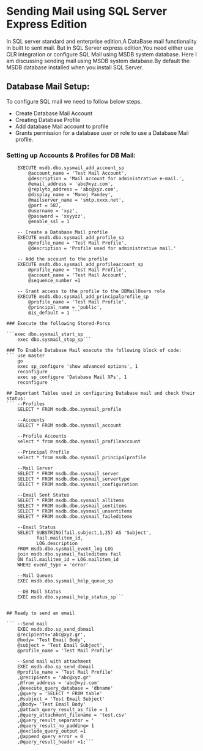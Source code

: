 # Sending Mail using SQL Server Express Edition

In SQL server standard and enterprise edition,A DataBase mail functionality in built to sent mail.
But in SQL Server express edition,You need either use CLR integration or configure SQL Mail using 
MSDB system database.
Here I am discussing sending mail using MSDB system database.By default the MSDB database installed 
when you install SQL Server.

## Database Mail Setup:

To configure SQL mail we need to follow below steps.

* Create Database Mail Account
* Creating Database Profile
* Add database Mail account to profile
* Grants permission for a database user or role to use a Database Mail profile.

### Setting up Accounts & Profiles for DB Mail:

``` --// Create a Database Mail account
	EXECUTE msdb.dbo.sysmail_add_account_sp
		@account_name = 'Test Mail Account',
		@description = 'Mail account for administrative e-mail.',
		@email_address = 'abc@xyz.com',
		@replyto_address = 'abc@xyz.com',
		@display_name = 'Manoj Pandey',
		@mailserver_name = 'smtp.xxxx.net',
		@port = 587,
		@username = 'xyz',
		@password = 'xxyyzz',
		@enable_ssl = 1
	 
	-- Create a Database Mail profile
	EXECUTE msdb.dbo.sysmail_add_profile_sp
		@profile_name = 'Test Mail Profile',
		@description = 'Profile used for administrative mail.'
	 
	-- Add the account to the profile
	EXECUTE msdb.dbo.sysmail_add_profileaccount_sp
		@profile_name = 'Test Mail Profile',
		@account_name = 'Test Mail Account',
		@sequence_number =1
	 
	-- Grant access to the profile to the DBMailUsers role
	EXECUTE msdb.dbo.sysmail_add_principalprofile_sp
		@profile_name = 'Test Mail Profile',
		@principal_name = 'public',
		@is_default = 1 ```
	
### Execute the following Stored-Porcs

```exec dbo.sysmail_start_sp
	exec dbo.sysmail_stop_sp```
	
### To Enable Database Mail execute the following block of code:
``` use master
	go
	exec sp_configure 'show advanced options', 1
	reconfigure
	exec sp_configure 'Database Mail XPs', 1
	reconfigure ```
	
## Important Tables used in configuring Database mail and check their status:
``` --Profiles
	SELECT * FROM msdb.dbo.sysmail_profile
 
	--Accounts
	SELECT * FROM msdb.dbo.sysmail_account
 
	--Profile Accounts
	select * from msdb.dbo.sysmail_profileaccount
 
	--Principal Profile
	select * from msdb.dbo.sysmail_principalprofile
	 
	--Mail Server
	SELECT * FROM msdb.dbo.sysmail_server
	SELECT * FROM msdb.dbo.sysmail_servertype
	SELECT * FROM msdb.dbo.sysmail_configuration
	 
	--Email Sent Status
	SELECT * FROM msdb.dbo.sysmail_allitems
	SELECT * FROM msdb.dbo.sysmail_sentitems
	SELECT * FROM msdb.dbo.sysmail_unsentitems
	SELECT * FROM msdb.dbo.sysmail_faileditems
	 
	--Email Status
	SELECT SUBSTRING(fail.subject,1,25) AS 'Subject',
		   fail.mailitem_id,
		   LOG.description
	FROM msdb.dbo.sysmail_event_log LOG
	join msdb.dbo.sysmail_faileditems fail
	ON fail.mailitem_id = LOG.mailitem_id
	WHERE event_type = 'error'
	 
	--Mail Queues
	EXEC msdb.dbo.sysmail_help_queue_sp
	 
	--DB Mail Status
	EXEC msdb.dbo.sysmail_help_status_sp```
	
	
## Ready to send an email

``` --Send mail
	EXEC msdb.dbo.sp_send_dbmail
	@recipients='abc@xyz.gr',
	@body= 'Test Email Body',
	@subject = 'Test Email Subject',
	@profile_name = 'Test Mail Profile'

	--Send mail with attachment
	EXEC msdb.dbo.sp_send_dbmail
	@profile_name = 'Test Mail Profile'
	,@recipients = 'abc@xyz.gr'
	,@from_address = 'abc@xyz.com'
	,@execute_query_database = 'dbname'
	,@query = 'SELECT * FROM table'
	,@subject = 'Test Email Subject'
	,@body= 'Test Email Body'
	,@attach_query_result_as_file = 1
	,@query_attachment_filename = 'test.csv'
	,@query_result_separator = '	'
	,@query_result_no_padding= 1
	,@exclude_query_output =1
	,@append_query_error = 0
	,@query_result_header =1;```
